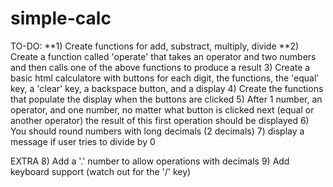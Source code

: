 # simple-calc

TO-DO:
**1) Create functions for add, substract, multiply, divide
**2) Create a function called 'operate' that takes an operator and two numbers and then calls one of the above functions to produce a result
3) Create a basic html calculatore with buttons for each digit, the functions, the 'equal' key, a 'clear' key, a backspace button, and a display
4) Create the functions that populate the display when the buttons are clicked
5) After 1 number, an operator, and one number, no matter what button is clicked next (equal or another operator) the result of this first operation should be displayed
6) You should round numbers with long decimals (2 decimals)
7) display a message if user tries to divide by 0

EXTRA
8) Add a '.' number to allow operations with decimals
9) Add keyboard support (watch out for the '/' key)